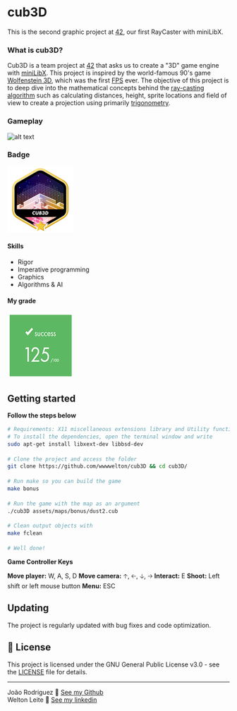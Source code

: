 # cub3D
This is the second graphic project at [42](42sp.org.br), our first RayCaster with miniLibX.

### What is cub3D?
Cub3D is a team project at [42](42sp.org.br) that asks us to create a "3D" game engine with [miniLibX](https://github.com/42Paris/minilibx-linux). This project is inspired by the world-famous 90's game [Wolfenstein 3D](https://pt.wikipedia.org/wiki/Wolfenstein_3D), which was the first [FPS](https://en.wikipedia.org/wiki/First-person_shooter#:~:text=First%2Dperson%20shooter%20(FPS),in%20a%20three%2Ddimensional%20space.) ever. The objective of this project is to deep dive into the mathematical concepts behind the [ray-casting algorithm](https://en.wikipedia.org/wiki/Ray_casting) such as calculating distances, height, sprite locations and field of view to create a projection using primarily [trigonometry](https://en.wikipedia.org/wiki/Trigonometry).

### Gameplay
![alt text](./images/so_long_gameplay.gif)

### Badge
<img src="./images/cub3dm.png" width="150" height="150"/>

#### Skills
- Rigor
- Imperative programming
- Graphics
- Algorithms & AI

#### My grade
<img src="./images/score2.png" width="150" height="150"/>


## Getting started
**Follow the steps below**
```bash
# Requirements: X11 miscellaneous extensions library and Utility functions from BSD
# To install the dependencies, open the terminal window and write
sudo apt-get install libxext-dev libbsd-dev

# Clone the project and access the folder
git clone https://github.com/wwwwelton/cub3D && cd cub3D/

# Run make so you can build the game
make bonus

# Run the game with the map as an argument
./cub3D assets/maps/bonus/dust2.cub

# Clean output objects with
make fclean

# Well done!
```

**Game Controller Keys**

**Move player:** W, A, S, D
**Move camera:** 🡡, 🡠, 🡣, 🡢
**Interact:** E
**Shoot:** Left shift or left mouse button
**Menu:** ESC

## Updating

The project is regularly updated with bug fixes and code optimization.

## 📝 License

This project is licensed under the GNU General Public License v3.0 - see the [LICENSE](LICENSE) file for details.

---

João Rodriguez 👋 [See my Github](https://github.com/VLN37)<br />Welton Leite 👋 [See my linkedin](https://www.linkedin.com/in/welton-leite-b3492985/)

